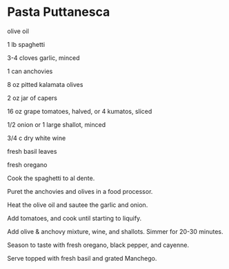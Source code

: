 # Pasta Puttanesca

olive oil

1 lb spaghetti

3-4 cloves garlic, minced

1 can anchovies

8 oz pitted kalamata olives

2 oz jar of capers

16 oz grape tomatoes, halved, or 4 kumatos, sliced

1/2 onion or 1 large shallot, minced

3/4 c dry white wine

fresh basil leaves

fresh oregano


Cook the spaghetti to al dente.

Puret the anchovies and olives in a food processor.

Heat the olive oil and sautee the garlic and onion.

Add tomatoes, and cook until starting to liquify.  

Add olive & anchovy mixture, wine, and shallots. Simmer for 20-30 minutes.  

Season to taste with fresh oregano, black pepper, and cayenne.


Serve topped with fresh basil and grated Manchego.
